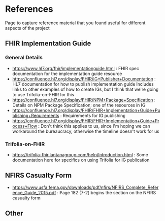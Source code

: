 # References

Page to capture reference material that you found useful for different aspects of the project

## FHIR Implementation Guide

### General Details
- https://www.hl7.org/fhir/implementationguide.html : FHIR spec documentation for the implementation guide resource
- https://confluence.hl7.org/display/FHIR/IG+Publisher+Documentation : HL7 documentation for how to publish implementation guide
Includes links to other examples of how to create IGs, but I think that we're going to use Trifolia-on-FHIR for this
- https://confluence.hl7.org/display/FHIR/NPM+Package+Specification : Details on NPM Package Specification; one of the resources in IG
- https://confluence.hl7.org/display/FHIR/FHIR+Implementation+Guide+Publishing+Requirements : Requirements for IG publishing
- https://confluence.hl7.org/display/FHIR/FHIR+Implementation+Guide+Process+Flow : Don't think this applies to us, since I'm hoping we can workaround the bureaucracy, otherwise the timeline doesn't work for us

### Trifolia-on-FHIR
- https://trifolia-fhir.lantanagroup.com/help/Introduction.html : Some documentation here for specifics on using Trifolia for IG publication

## NFIRS Casualty Form
- https://www.usfa.fema.gov/downloads/pdf/nfirs/NFIRS_Complete_Reference_Guide_2015.pdf : Page 182 (7-2) begins the section on the NFIRS casualty form

## Other


